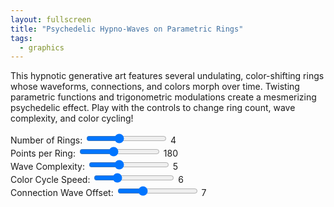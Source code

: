 ```yaml
---
layout: fullscreen
title: "Psychedelic Hypno-Waves on Parametric Rings"
tags:
  - graphics
---
```


This hypnotic generative art features several undulating, color-shifting rings whose waveforms, connections, and colors morph over time. Twisting parametric functions and trigonometric modulations create a mesmerizing psychedelic effect. Play with the controls to change ring count, wave complexity, and color cycling!

<canvas id="hypnoCanvas" width="800" height="800"></canvas>
<div class="controls">
    <div class="control-container">
        <label for="numRings">Number of Rings:</label>
        <input type="range" id="numRings" min="2" max="7" value="4">
        <span id="numRingsVal">4</span>
    </div>
    <div class="control-container">
        <label for="ptsPerRing">Points per Ring:</label>
        <input type="range" id="ptsPerRing" min="20" max="400" value="180">
        <span id="ptsPerRingVal">180</span>
    </div>
    <div class="control-container">
        <label for="waveComplexity">Wave Complexity:</label>
        <input type="range" id="waveComplexity" min="1" max="12" value="5">
        <span id="waveComplexityVal">5</span>
    </div>
    <div class="control-container">
        <label for="colorSpeed">Color Cycle Speed:</label>
        <input type="range" id="colorSpeed" min="1" max="20" value="6">
        <span id="colorSpeedVal">6</span>
    </div>
    <div class="control-container">
        <label for="connectionWaves">Connection Wave Offset:</label>
        <input type="range" id="connectionWaves" min="0" max="24" value="7">
        <span id="connectionWavesVal">7</span>
    </div>
</div>

<script>
const canvas = document.getElementById('hypnoCanvas');
const ctx = canvas.getContext('2d');

let w = canvas.width;
let h = canvas.height;
let cx = w/2;
let cy = h/2;

function $(id) { return document.getElementById(id); }

const numRingsSlider = $('numRings');
const ringPtsSlider = $('ptsPerRing');
const waveSlider = $('waveComplexity');
const colSpeedSlider = $('colorSpeed');
const connWaveSlider = $('connectionWaves');

const numRingsVal = $('numRingsVal');
const ringPtsVal = $('ptsPerRingVal');
const waveVal = $('waveComplexityVal');
const colSpeedVal = $('colorSpeedVal');
const connWaveVal = $('connectionWavesVal');

// Update label on input
function updateLabels() {
    numRingsVal.textContent = numRingsSlider.value;
    ringPtsVal.textContent = ringPtsSlider.value;
    waveVal.textContent = waveSlider.value;
    colSpeedVal.textContent = colSpeedSlider.value;
    connWaveVal.textContent = connWaveSlider.value;
}
[numRingsSlider, ringPtsSlider, waveSlider, colSpeedSlider, connWaveSlider].forEach(sl => {
    sl.addEventListener('input', updateLabels);
});
updateLabels();

function hsl(a, s, l) {
    // Convenience
    return `hsl(${a},${s}%,${l}%)`
}

function getParametricRingPoints(ringIndex, time, params) {
    // Params: {numPts, baseR, waveLayers, waveComplexity, seed, phaseSpeed, amplitude}
    // Returns array of {x, y}
    let pts = [];
    let {
        numPts, baseR, waveLayers, waveComplexity, seed, phaseSpeed, amplitude
    } = params;
    for (let i = 0; i < numPts; i++) {
        let ang = (i/numPts)*2*Math.PI;
        // Several sine waves of different frequency & phase add to make the final radial offset
        let r =
            baseR +
            Math.sin(ang*waveComplexity + seed + time*phaseSpeed) * amplitude/1.3 +
            Math.sin(ang*(waveComplexity+2) - seed*0.7 + time*phaseSpeed*0.7) * amplitude/2.5 +
            Math.sin(ang*(waveComplexity*1.5) + seed*2 - time*phaseSpeed*1.2) * amplitude/3.5;

        let x = cx + Math.cos(ang) * r;
        let y = cy + Math.sin(ang) * r;
        pts.push({x, y, ang});
    }
    return pts;
}

function draw() {
    ctx.setTransform(1,0,0,1,0,0);
    ctx.clearRect(0, 0, w, h);

    // Read controls
    const numRings = parseInt(numRingsSlider.value);
    const ptsPerRing = parseInt(ringPtsSlider.value);
    const waveComplexity = parseInt(waveSlider.value);
    const colorCycling = parseFloat(colSpeedSlider.value) * 0.007;
    const connectionWaves = parseInt(connWaveSlider.value);

    const t = performance.now() * 0.001;

    // For each ring, get its parameters and point set
    const rings = [];
    for (let r = 0; r < numRings; r++) {
        // Space radius for rings
        let frac = r / (numRings-1);
        let baseR = 130 + frac * 270;
        // Each ring's own wave params based on ring index & time
        let params = {
            numPts: ptsPerRing,
            baseR: baseR + Math.sin(t*0.5 + r*2.24) * 40 + Math.cos(r*1.8) * 18,
            waveLayers: 3,
            waveComplexity: waveComplexity + Math.sin(r + t*0.17)*1.9,
            seed: r * 16.9181 + Math.sin(t*0.4)*12,
            phaseSpeed: 0.37 + 0.11*r + Math.sin(t*0.25+r)*0.11,
            amplitude: 34 + Math.cos(t*0.8+ r*1.66)*14 + r*4
        };
        let pts = getParametricRingPoints(r, t, params);
        rings.push(pts);
    }

    // === Draw connections between rings ===
    for (let r = 0; r < numRings-1; r++) {
        const ptsA = rings[r];
        const ptsB = rings[r+1];
        for (let i = 0; i < ptsPerRing; i++) {
            // Connect from ring r to r+1
            // Offset the index with a wave to create dynamic twisting structure
            let iB = Math.floor(
                (i +
                Math.round(
                    Math.sin(i/ptsPerRing * connectionWaves*2*Math.PI + t*1.07 + r)
                    * (ptsPerRing/numRings)*0.48
                )) % ptsPerRing
            );
            // Color is based on global index, ring, and time
            let hue = ((i*2.9 + r*18 + t*90*colorCycling)%360);
            let sat = 60 + 30*Math.sin(t*0.4 + r);
            let lum = 36 + Math.sin(r*1.3 + i/ptsPerRing*2*Math.PI + t*0.75)*11;
            ctx.beginPath();
            ctx.moveTo(ptsA[i].x, ptsA[i].y);
            ctx.lineTo(ptsB[iB].x, ptsB[iB].y);
            ctx.strokeStyle = hsl(hue, sat, lum);
            ctx.lineWidth = 1.2 + 1.1*Math.cos(i/ptsPerRing * Math.PI + t*0.49 + r);
            ctx.globalAlpha = 0.54 + 0.35*Math.sin(i/ptsPerRing*4.0 + t*0.66 + r);
            ctx.stroke();
        }
    }

    ctx.globalAlpha = 1.0;

    // === Draw the parametric rings themselves ===
    for (let r = 0; r < numRings; r++) {
        ctx.save();
        ctx.beginPath();
        let pts = rings[r];
        ctx.moveTo(pts[0].x, pts[0].y);
        for (let i=1; i<pts.length; i++) ctx.lineTo(pts[i].x, pts[i].y);
        ctx.closePath();
        let hue = (t*90*colorCycling + r*46)%360;
        let sat = 70 + Math.cos(t*0.6 + r*0.9)*20;
        let lum = 22 + 12*r + Math.sin(t*0.57 + r*1.1)*9;
        ctx.strokeStyle = hsl(hue, sat, lum);
        ctx.lineWidth = 2.3 + 0.85*Math.sin(t*0.81+r);
        ctx.shadowColor = hsl((hue+60)%360,90,55);
        ctx.shadowBlur = 26 + 12*Math.sin(t*0.7+r*0.9);
        ctx.stroke();
        ctx.restore();
    }

    // Optionally, paint a faint glowing center
    ctx.save();
    let radgrad = ctx.createRadialGradient(cx, cy, 12, cx, cy, 172);
    radgrad.addColorStop(0, hsl((t*90*colorCycling)%360, 95, 50));
    radgrad.addColorStop(0.4, "rgba(0,0,0,0)");
    radgrad.addColorStop(1, "rgba(0,0,0,0)");
    ctx.globalAlpha = 0.12;
    ctx.beginPath();
    ctx.arc(cx, cy, 200, 0, 2*Math.PI);
    ctx.fillStyle = radgrad;
    ctx.fill();
    ctx.restore();

    requestAnimationFrame(draw);
}

draw();

</script>
